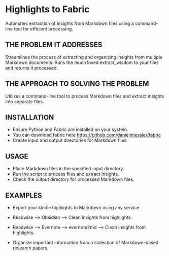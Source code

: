 # Highlights to Fabric
Automates extraction of insights from Markdown files using a command-line tool for efficient processing.

## THE PROBLEM IT ADDRESSES
Streamlines the process of extracting and organizing insights from multiple Markdown documents.
Runs the much loved extract_wisdom to your files and returns it processed.

## THE APPROACH TO SOLVING THE PROBLEM
Utilizes a command-line tool to process Markdown files and extract insights into separate files.

## INSTALLATION
- Ensure Python and Fabric are installed on your system.
- You can download fabric here https://github.com/danielmiessler/fabric 
- Create input and output directories for Markdown files.

## USAGE
- Place Markdown files in the specified input directory.
- Run the script to process files and extract insights.
- Check the output directory for processed Markdown files.

## EXAMPLES
- Export your kindle highlights to Markdown using any service.


- Readwise --> Obsidian --> Clean insights from highlights.
- Readwise --> Evernote --> evernote2md --> Clean insights from highlights.
- Organize important information from a collection of Markdown-based research papers.


